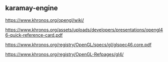 ## karamay-engine

https://www.khronos.org/opengl/wiki/

https://www.khronos.org/assets/uploads/developers/presentations/opengl46-quick-reference-card.pdf

https://www.khronos.org/registry/OpenGL/specs/gl/glspec46.core.pdf

https://www.khronos.org/registry/OpenGL-Refpages/gl4/



